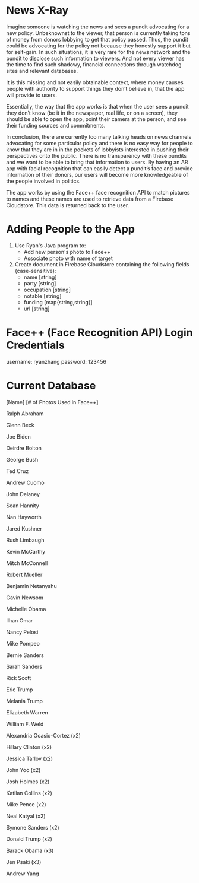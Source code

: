 # News X-Ray
Imagine someone is watching the news and sees a pundit advocating for a new policy. Unbeknownst to the viewer, that person is currently taking tons of money from donors lobbying to get that policy passed. Thus, the pundit could be advocating for the policy not because they honestly support it but for self-gain. In such situations, it is very rare for the news network and the pundit to disclose such information to viewers. And not every viewer has the time to find such shadowy, financial connections through watchdog sites and relevant databases. 

It is this missing and not easily obtainable context, where money causes people with authority to support things they don’t believe in, that the app will provide to users. 

Essentially, the way that the app works is that when the user sees a pundit they don’t know (be it in the newspaper, real life, or on a screen), they should be able to open the app, point their camera at the person, and see their funding sources and commitments. 

In conclusion, there are currently too many talking heads on news channels advocating for some particular policy and there is no easy way for people to know that they are in in the pockets of lobbyists interested in pushing their perspectives onto the public. There is no transparency with these pundits and we want to be able to bring that information to users. By having an AR app with facial recognition that can easily detect a pundit’s face and provide information of their donors, our users will become more knowledgeable of the people involved in politics.

The app works by using the Face++ face recognition API to match pictures to names and these names are used to retrieve data from a Firebase Cloudstore. This data is returned back to the user. 

# Adding People to the App
1) Use Ryan's Java program to:
    - Add new person's photo to Face++
    - Associate photo with name of target
2) Create document in Firebase Cloudstore containing the following fields (case-sensitive): 
    - name [string]
    - party [string]
    - occupation [string]
    - notable [string]
    - funding [map{string,string}]
    - url [string]

# Face++ (Face Recognition API) Login Credentials
username: ryanzhang
password: 123456

# Current Database
[Name] [# of Photos Used in Face++]

Ralph Abraham

Glenn Beck

Joe Biden

Deirdre Bolton

George Bush

Ted Cruz

Andrew Cuomo

John Delaney

Sean Hannity

Nan Hayworth

Jared Kushner

Rush Limbaugh

Kevin McCarthy

Mitch McConnell

Robert Mueller

Benjamin Netanyahu

Gavin Newsom

Michelle Obama

Ilhan Omar

Nancy Pelosi

Mike Pompeo

Bernie Sanders

Sarah Sanders

Rick Scott

Eric Trump

Melania Trump

Elizabeth Warren

William F. Weld

Alexandria Ocasio-Cortez (x2)

Hillary Clinton (x2)

Jessica Tarlov (x2)

John Yoo (x2)

Josh Holmes (x2)

Katilan Collins (x2)

Mike Pence (x2)

Neal Katyal (x2)

Symone Sanders (x2)

Donald Trump (x2)

Barack Obama (x3)

Jen Psaki (x3)

Andrew Yang





